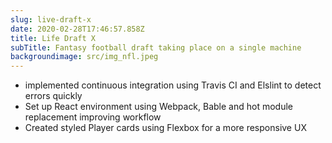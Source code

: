 ```yaml
---
slug: live-draft-x
date: 2020-02-28T17:46:57.858Z
title: Life Draft X
subTitle: Fantasy football draft taking place on a single machine
backgroundimage: src/img_nfl.jpeg
---
```



* implemented continuous integration using Travis CI and Elslint to detect errors quickly
* Set up React environment using Webpack, Bable and hot module replacement improving workflow
* Created styled Player cards using Flexbox for a more responsive UX
